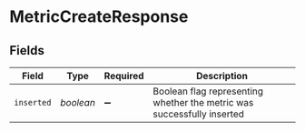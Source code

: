 # MetricCreateResponse


## Fields

| Field                                                                  | Type                                                                   | Required                                                               | Description                                                            |
| ---------------------------------------------------------------------- | ---------------------------------------------------------------------- | ---------------------------------------------------------------------- | ---------------------------------------------------------------------- |
| `inserted`                                                             | *boolean*                                                              | :heavy_minus_sign:                                                     | Boolean flag representing whether the metric was successfully inserted |